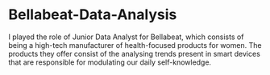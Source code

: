 # Bellabeat-Data-Analysis
I played the role of Junior Data Analyst for Bellabeat, which consists of being a high-tech manufacturer of health-focused products for women. The products they offer consist of the analysing trends present in smart devices that are responsible for modulating our daily self-knowledge. 
